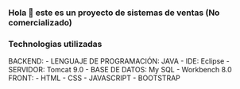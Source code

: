 ### Hola 👋 este es un proyecto de sistemas de ventas (No comercializado)

### Technologias utilizadas
 <p>
BACKEND:
- LENGUAJE DE PROGRAMACIÓN: JAVA
- IDE: Eclipse
- SERVIDOR: Tomcat 9.0
- BASE DE DATOS: My SQL - Workbench 8.0
FRONT:
- HTML
- CSS
- JAVASCRIPT
- BOOTSTRAP
</p>

  
  
  




